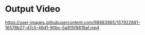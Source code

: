 # Output Video

https://user-images.githubusercontent.com/98883965/157922681-16578b27-d7c5-46d1-90bc-5a915f8819af.mp4


